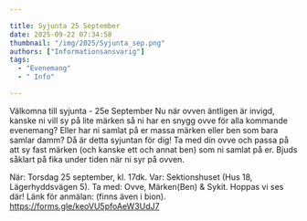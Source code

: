 ```yaml
---

title: Syjunta 25 September
date: 2025-09-22 07:34:58
thumbnail: "/img/2025/Syjunta_sep.png"
authors: ["Informationsansvarig"]
tags: 
  - "Evenemang"
  - " Info"

---
```

Välkomna till syjunta - 25e September
Nu när ovven äntligen är invigd, kanske ni vill sy på lite märken så ni har en snygg ovve för alla kommande evenemang? Eller har ni samlat på er massa märken eller ben som bara samlar damm? 
Då är detta syjuntan för dig! Ta med din ovve och passa på att sy fast märken (och kanske ett och annat ben) som ni samlat på er. Bjuds såklart på fika under tiden när ni syr på ovven.

När: Torsdag 25 september, kl. 17dk.
Var: Sektionshuset (Hus 18, Lägerhyddsvägen 5).
Ta med: Ovve, Märken(Ben) & Sykit.
Hoppas vi ses där!
Länk för anmälan: (finns även i bion).
https://forms.gle/keoVU5pfoAeW3UdJ7

